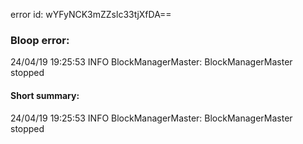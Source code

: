 error id: wYFyNCK3mZZslc33tjXfDA==
### Bloop error:

24/04/19 19:25:53 INFO BlockManagerMaster: BlockManagerMaster stopped
#### Short summary: 

24/04/19 19:25:53 INFO BlockManagerMaster: BlockManagerMaster stopped